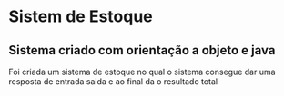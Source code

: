 <h1>Sistem de Estoque</h1>
<h2>Sistema criado com orientação a objeto e java</h2>
<p>
  Foi criada um sistema de estoque no qual 
  o sistema consegue dar uma resposta de entrada 
  saida e ao final da o resultado total
</p>
